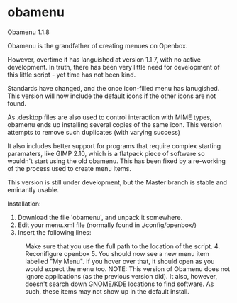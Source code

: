 # obamenu
Obamenu 1.1.8

Obamenu is the grandfather of creating menues on Openbox. 

However, overtime it has languished at version 1.1.7, with no active development. In truth, there has been
very little need for development of this little script - yet time has not been kind. 

Standards have changed, and the once icon-filled menu has lanugished. This version will now include the default icons
if the other icons are not found.

As .desktop files are also used to control interaction with MIME types, obamenu ends up installing several copies of the same
icon. This version attempts to remove such duplicates (with varying success)

It also includes better support for programs that require complex starting paramaters, like GIMP 2.10, which is a flatpack
piece of software so wouldn't start using the old obamenu. This has been fixed by a re-working of the process
used to create menu items. 

This version is still under development, but the Master branch is stable and eminantly usable.

Installation:

1. Download the file 'obamenu', and unpack it somewhere. 
2. Edit your menu.xml file (normally found in ./config/openbox/)
3. Insert the following lines: 
 <menu execute="/location/to/obamenu/obamenu" id="My Menu" label="My Menu" />
 
 Make sure that you use the full path to the location of the script. 
 4. Reconifigure openbox
 5. You should now see a new menu item labelled "My Menu". If you hover over that, it should open as you would expect the menu too.
 NOTE: This version of Obamenu does not ignore applications (as the previous version did). It also, however, doesn't search down GNOME/KDE locations to find software. As such, these items may not show up in the default install.
